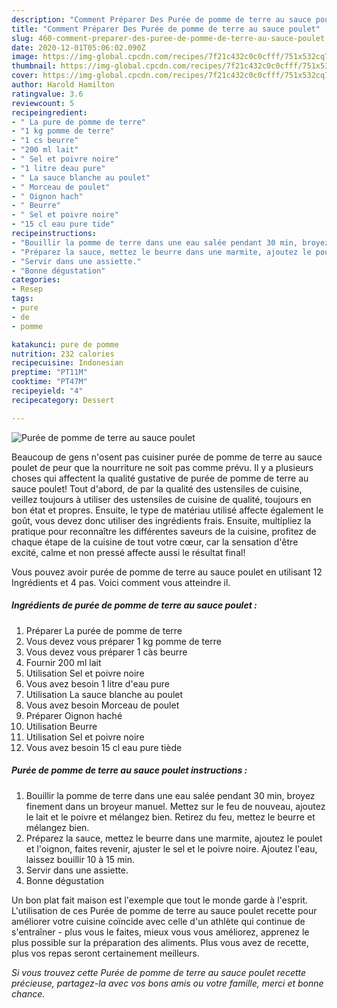 ```yaml
---
description: "Comment Préparer Des Purée de pomme de terre au sauce poulet"
title: "Comment Préparer Des Purée de pomme de terre au sauce poulet"
slug: 460-comment-preparer-des-puree-de-pomme-de-terre-au-sauce-poulet
date: 2020-12-01T05:06:02.090Z
image: https://img-global.cpcdn.com/recipes/7f21c432c0c0cfff/751x532cq70/puree-de-pomme-de-terre-au-sauce-poulet-photo-principale-de-la-recette.jpg
thumbnail: https://img-global.cpcdn.com/recipes/7f21c432c0c0cfff/751x532cq70/puree-de-pomme-de-terre-au-sauce-poulet-photo-principale-de-la-recette.jpg
cover: https://img-global.cpcdn.com/recipes/7f21c432c0c0cfff/751x532cq70/puree-de-pomme-de-terre-au-sauce-poulet-photo-principale-de-la-recette.jpg
author: Harold Hamilton
ratingvalue: 3.6
reviewcount: 5
recipeingredient:
- " La pure de pomme de terre"
- "1 kg pomme de terre"
- "1 cs beurre"
- "200 ml lait"
- " Sel et poivre noire"
- "1 litre deau pure"
- " La sauce blanche au poulet"
- " Morceau de poulet"
- " Oignon hach"
- " Beurre"
- " Sel et poivre noire"
- "15 cl eau pure tide"
recipeinstructions:
- "Bouillir la pomme de terre dans une eau salée pendant 30 min, broyez finement dans un broyeur manuel. Mettez sur le feu de nouveau, ajoutez le lait et le poivre et mélangez bien. Retirez du feu, mettez le beurre et mélangez bien."
- "Préparez la sauce, mettez le beurre dans une marmite, ajoutez le poulet et l&#39;oignon, faites revenir, ajuster le sel et le poivre noire. Ajoutez l&#39;eau, laissez bouillir 10 à 15 min."
- "Servir dans une assiette."
- "Bonne dégustation"
categories:
- Resep
tags:
- pure
- de
- pomme

katakunci: pure de pomme 
nutrition: 232 calories
recipecuisine: Indonesian
preptime: "PT11M"
cooktime: "PT47M"
recipeyield: "4"
recipecategory: Dessert

---
```



![Purée de pomme de terre au sauce poulet](https://img-global.cpcdn.com/recipes/7f21c432c0c0cfff/751x532cq70/puree-de-pomme-de-terre-au-sauce-poulet-photo-principale-de-la-recette.jpg)

Beaucoup de gens n'osent pas cuisiner purée de pomme de terre au sauce poulet de peur que la nourriture ne soit pas comme prévu. Il y a plusieurs choses qui affectent la qualité gustative de purée de pomme de terre au sauce poulet! Tout d'abord, de par la qualité des ustensiles de cuisine, veillez toujours à utiliser des ustensiles de cuisine de qualité, toujours en bon état et propres. Ensuite, le type de matériau utilisé affecte également le goût, vous devez donc utiliser des ingrédients frais. Ensuite, multipliez la pratique pour reconnaître les différentes saveurs de la cuisine, profitez de chaque étape de la cuisine de tout votre cœur, car la sensation d'être excité, calme et non pressé affecte aussi le résultat final!

<!--inarticleads1-->

Vous pouvez avoir purée de pomme de terre au sauce poulet en utilisant 12 Ingrédients et 4 pas. Voici comment vous atteindre il.

##### Ingrédients de purée de pomme de terre au sauce poulet :

1. Préparer  La purée de pomme de terre
1. Vous devez vous préparer 1 kg pomme de terre
1. Vous devez vous préparer 1 càs beurre
1. Fournir 200 ml lait
1. Utilisation  Sel et poivre noire
1. Vous avez besoin 1 litre d&#39;eau pure
1. Utilisation  La sauce blanche au poulet
1. Vous avez besoin  Morceau de poulet
1. Préparer  Oignon haché
1. Utilisation  Beurre
1. Utilisation  Sel et poivre noire
1. Vous avez besoin 15 cl eau pure tiède




<!--inarticleads2-->

##### Purée de pomme de terre au sauce poulet instructions :

1. Bouillir la pomme de terre dans une eau salée pendant 30 min, broyez finement dans un broyeur manuel. Mettez sur le feu de nouveau, ajoutez le lait et le poivre et mélangez bien. Retirez du feu, mettez le beurre et mélangez bien.
1. Préparez la sauce, mettez le beurre dans une marmite, ajoutez le poulet et l&#39;oignon, faites revenir, ajuster le sel et le poivre noire. Ajoutez l&#39;eau, laissez bouillir 10 à 15 min.
1. Servir dans une assiette.
1. Bonne dégustation




<!--inarticleads1-->

<p>
Un bon plat fait maison est l'exemple que tout le monde garde à l'esprit. L'utilisation de ces Purée de pomme de terre au sauce poulet recette pour améliorer votre cuisine coïncide avec celle d'un athlète qui continue de s'entraîner - plus vous le faites, mieux vous vous améliorez, apprenez le plus possible sur la préparation des aliments. Plus vous avez de recette, plus vos repas seront certainement meilleurs.
</p>

<p>
<i>Si vous trouvez cette Purée de pomme de terre au sauce poulet recette précieuse, partagez-la avec vos bons amis ou votre famille, merci et bonne chance.</i>
</p>
